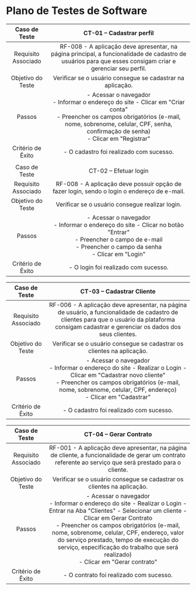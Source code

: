 # Plano de Testes de Software
 
| **Caso de Teste** 	| **CT-01 – Cadastrar perfil** 	|
|:---:	|:---:	|
|	Requisito Associado 	| RF-008 - A aplicação deve apresentar, na página principal, a funcionalidade de cadastro de usuários para que esses consigam criar e gerenciar seu perfil. |
| Objetivo do Teste 	| Verificar se o usuário consegue se cadastrar na aplicação. |
| Passos 	| - Acessar o navegador <br> - Informar o endereço do site - Clicar em "Criar conta" <br> - Preencher os campos obrigatórios (e-mail, nome, sobrenome, celular, CPF, senha, confirmação de senha) <br> - Clicar em "Registrar" |
|Critério de Êxito | - O cadastro foi realizado com sucesso. |
|  	|  	|
| Caso de Teste 	| CT-02 – Efetuar login	|
|Requisito Associado | RF-008	- A aplicação deve possuir opção de fazer login, sendo o login o endereço de e-mail. |
| Objetivo do Teste 	| Verificar se o usuário consegue realizar login. |
| Passos 	| - Acessar o navegador <br> - Informar o endereço do site - Clicar no botão "Entrar" <br> - Preencher o campo de e-mail <br> - Preencher o campo da senha <br> - Clicar em "Login" |
|Critério de Êxito | - O login foi realizado com sucesso. |

 | **Caso de Teste** 	| **CT-03 – Cadastrar Cliente** 	|
|:---:	|:---:	|
|	Requisito Associado 	| RF-006 - A aplicação deve apresentar, na página de usuário, a funcionalidade de cadastro de clientes para que o usuário da plataforma consigam cadastrar e gerenciar os dados dos seus clientes. |
| Objetivo do Teste 	| Verificar se o usuário consegue se cadastrar os clientes na aplicação. |
| Passos 	| - Acessar o navegador <br> - Informar o endereço do site - Realizar o Login - Clicar em "Cadastrar novo cliente" <br> - Preencher os campos obrigatórios (e-mail, nome, sobrenome, celular, CPF, endereço) <br> - Clicar em "Cadastrar" |
|Critério de Êxito | - O cadastro foi realizado com sucesso.  |

| **Caso de Teste** 	| **CT-04 – Gerar Contrato** 	|
|:---:	|:---:	|
|	Requisito Associado 	| RF-001 - A aplicação deve apresentar, na página de cliente, a funcionalidade de gerar um contrato referente ao serviço que será prestado para o cliente. |
| Objetivo do Teste 	| Verificar se o usuário consegue se cadastrar os clientes na aplicação. |
| Passos 	| - Acessar o navegador <br> - Informar o endereço do site - Realizar o Login - Entrar na Aba "Clientes" - Selecionar um cliente - Clicar em Gerar Contrato <br> - Preencher os campos obrigatórios (e-mail, nome, sobrenome, celular, CPF, endereço, valor do serviço prestado, tempo de execução do serviço, especificação do trabalho que será realizado) <br> - Clicar em "Gerar contrato" |
|Critério de Êxito | - O contrato foi realizado com sucesso.  |
